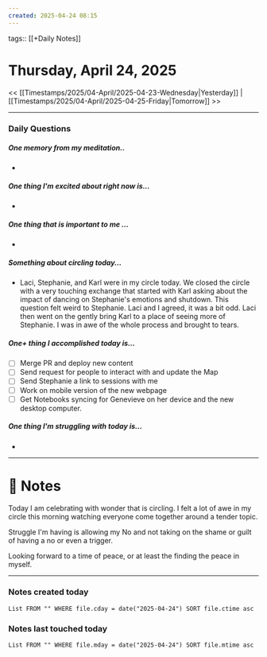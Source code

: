 ```yaml
---
created: 2025-04-24 08:15
---
```

tags:: [[+Daily Notes]]

# Thursday, April 24, 2025

<< [[Timestamps/2025/04-April/2025-04-23-Wednesday|Yesterday]] | [[Timestamps/2025/04-April/2025-04-25-Friday|Tomorrow]] >>

---
### Daily Questions
#####  One memory from my meditation..  
- 

#####  One thing I'm excited about right now is...
- 
##### One thing that is important to me ...
- 
##### Something about circling today...  
- Laci, Stephanie, and Karl were in my circle today. We closed the circle with a very touching exchange that started with Karl asking about the impact of dancing on Stephanie's emotions and shutdown. This question felt weird to Stephanie. Laci and I agreed, it was a bit odd. Laci then went on the gently bring Karl to a place of seeing more of Stephanie. I was in awe of the whole process and brought to tears. 
##### One+ thing I accomplished today is...
- [ ] Merge PR and deploy new content
- [ ] Send request for people to interact with and update the Map
- [ ] Send Stephanie a link to sessions with me
- [ ] Work on mobile version of the new webpage
- [ ] Get Notebooks syncing for Genevieve on her device and the new desktop computer. 

##### One thing I'm struggling with today is...
- 

---
# 📝 Notes
Today I am celebrating with wonder that is circling. I felt a lot of awe in my circle this morning watching everyone come together around a tender topic. 

Struggle I'm having is allowing my No and not taking on the shame or guilt of having a no or even a trigger. 

Looking forward to a time of peace, or at least the finding the peace in myself. 

---
### Notes created today
```dataview
List FROM "" WHERE file.cday = date("2025-04-24") SORT file.ctime asc
```

### Notes last touched today
```dataview
List FROM "" WHERE file.mday = date("2025-04-24") SORT file.mtime asc
```